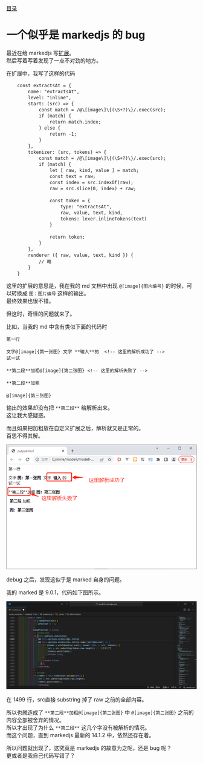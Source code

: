 [目录](./)
# 一个似乎是 markedjs 的 bug

最近在给 markedjs 写[扩展](https://gitee.com/undeadway/modell-markedjs-plus)。  
然后写着写着发现了一点不对劲的地方。

在扩展中，我写了这样的代码

```
	const extractsAt = {
		name: "extractsAt",
		level: "inline",
		start: (src) => {
			const match = /@\[image\]\{(\S+?)\}/.exec(src);
			if (match) {
				return match.index;
			} else {
				return -1;
			}
		},
		tokenizer: (src, tokens) => {
			const match = /@\[image\]\{(\S+?)\}/.exec(src);
			if (match) {
				let [ raw, kind, value ] = match;
				const text = raw;
				const index = src.indexOf(raw);
				raw = src.slice(0, index) + raw;

				const token = {
					type: "extractsAt",
					raw, value, text, kind,
					tokens:	lexer.inlineTokens(text)
				}

				return token;
			}
		},
		renderer ({ raw, value, text, kind }) {
			// 略
		}
	}
```

这里的扩展的意思是，我在我的 md 文档中出现 `@[image]{图片编号}` 的时候，可以转换成 `图：图片编号` 这样的输出。  
最终效果也很不错。

但这时，奇怪的问题就来了。

比如，当我的 md 中含有类似下面的代码时

```
第一行

文字@[image]{第一张图} 文字 **输入**的  <!-- 这里的解析成功了 -->
试一试

**第二段**加粗@[image]{第二张图} <!-- 这里的解析失败了 -->

**第二段**加粗

@[image]{第三张图}  
```

输出的效果却没有把 `**第二段**` 给解析出来。  
这让我大感疑惑。

而且如果把加粗放在自定义扩展之后，解析就又是正常的。  
百思不得其解。

![](./md-em-not-parsed.png)

debug 之后，发现这似乎是 marked 自身的问题。

我的 marked 是 9.0.1，代码如下图所示。

![](./marked-code.png)

在  1499 行，src直接 substring 掉了 raw 之前的全部内容。

所以也就造成了 `**第二段**加粗@[image]{第二张图}` 中 `@[image]{第二张图}` 之前的内容全部被舍弃的情况。  
所以才出现了为什么 `**第二段**` 这几个字没有被解析的情况。  
而这个问题，直到 markedjs 最新的 14.1.2 中，依然还存在着。

所以问题就出现了，这究竟是 markedjs 的故意为之呢，还是 bug 呢？  
更或者是我自己代码写错了？